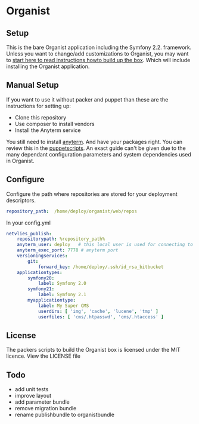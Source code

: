 # Organist #

## Setup ##

This is the bare Organist application including the Symfony 2.2. framework. Unless you want to change/add customizations
to Organist, you may want to [start here to read instructions howto build up the box](https://github.com/organist/packer).
Which will include installing the Organist application.

## Manual Setup ##

If you want to use it without packer and puppet than these are the instructions for setting up:

 - Clone this repository
 - Use composer to install vendors
 - Install the Anyterm service

You still need to install [anyterm](http://anyterm.org/). And have your packages right. You can review this in the
[puppetscripts](https://github.com/organist/puppet). An exact guide can't be given due to the many dependant configuration
parameters and system dependencies used in Organist.


## Configure ##

Configure the path where repositories are stored for your deployment descriptors.

```yml
repository_path:  /home/deploy/organist/web/repos
```

In your config.yml

```yml
netvlies_publish:
    repositorypath: %repository_path%
    anyterm_user: deploy   # this local user is used for connecting to remote hosts for deployment and git user
    anyterm_exec_port: 7778 # anyterm port
    versioningservices:
        git:
            forward_key: /home/deploy/.ssh/id_rsa_bitbucket
    applicationtypes:
        symfony20:
            label: Symfony 2.0
        symfony21:
            label: Symfony 2.1
        myapplicationtype:
            label: My Super CMS
            userdirs: [ 'img', 'cache', 'lucene', 'tmp' ]
            userfiles: [ 'cms/.htpasswd', 'cms/.htaccess' ]

```

## License ##
The packers scripts to build the Organist box is licensed under the MIT licence. View the LICENSE file

## Todo ##

 - add unit tests
 - improve layout
 - add parameter bundle
 - remove migration bundle
 - rename publishbundle to organistbundle